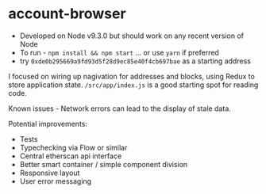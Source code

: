 # account-browser

- Developed on Node v9.3.0 but should work on any recent version of Node
- To run - `npm install && npm start` ... or use `yarn` if preferred
- try `0xde0b295669a9fd93d5f28d9ec85e40f4cb697bae` as a starting address

I focused on wiring up nagivation for addresses and blocks, using Redux to 
store application state. `/src/app/index.js` is a good starting spot for 
reading code.

Known issues - Network errors can lead to the display of stale data.

Potential improvements:
- Tests
- Typechecking via Flow or similar
- Central etherscan api interface
- Better smart container / simple component division
- Responsive layout
- User error messaging

